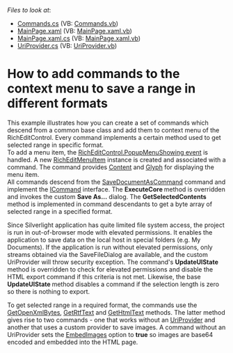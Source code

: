 <!-- default file list -->
*Files to look at*:

* [Commands.cs](./CS/GetTextMethods/Commands.cs) (VB: [Commands.vb](./VB/GetTextMethods/Commands.vb))
* [MainPage.xaml](./CS/GetTextMethods/MainPage.xaml) (VB: [MainPage.xaml.vb](./VB/GetTextMethods/MainPage.xaml.vb))
* [MainPage.xaml.cs](./CS/GetTextMethods/MainPage.xaml.cs) (VB: [MainPage.xaml.vb](./VB/GetTextMethods/MainPage.xaml.vb))
* [UriProvider.cs](./CS/GetTextMethods/UriProvider.cs) (VB: [UriProvider.vb](./VB/GetTextMethods/UriProvider.vb))
<!-- default file list end -->
# How to add commands to the context menu to save a range in different formats 


<p>This example illustrates how you can create a set of commands which descend from a common base class and add them to context menu of the RichEditControl. Every command implements a certain method used to get selected range in specific format.<br />
To add a menu item, the <a href="http://documentation.devexpress.com/#WindowsForms/DevExpressXtraRichEditRichEditControl_PopupMenuShowingtopic"><u>RichEditControl.PopupMenuShowing event</u></a> is handled. A new <a href="http://documentation.devexpress.com/#Silverlight/clsDevExpressXtraRichEditMenuRichEditMenuItemtopic"><u>RichEditMenuItem</u></a> instance is created and associated with a command. The command provides <a href="http://documentation.devexpress.com/#Silverlight/DevExpressXpfBarsBarItem_Contenttopic"><u>Content</u></a> and <a href="http://documentation.devexpress.com/#Silverlight/DevExpressXpfBarsBarItem_Glyphtopic"><u>Glyph</u></a> for displaying the menu item.<br />
All commands descend from the <a href="http://documentation.devexpress.com/#Silverlight/clsDevExpressXtraRichEditCommandsSaveDocumentAsCommandtopic"><u>SaveDocumentAsCommand</u></a> command and implement the <a href="http://msdn.microsoft.com/en-us/library/system.windows.input.icommand.aspx"><u>ICommand</u></a> interface. The <strong>ExecuteCore </strong>method is overridden and invokes the custom <strong>Save As</strong><strong>...</strong> dialog. The <strong>GetSelectedContents</strong> method is implemented in command descendants to get a byte array of selected range in a specified format.</p><p>Since Silverlight application has quite limited file system access, the project is run in out-of-browser mode with elevated permissions. It enables the application to save data on the local host in special folders (e.g. My Documents). If the application is run without elevated permissions, only streams obtained via the SaveFileDialog are available, and the custom UriProvider will throw security exception. The command's <strong>UpdateUIState</strong><strong> </strong>method is overridden to check for elevated permissions and disable the HTML export command if this criteria is not met. Likewise, the base <strong>UpdateUIState </strong>method disables a command if the selection length is zero so there is nothing to export. </p><p>To get selected range in a required format, the commands use the <a href="http://documentation.devexpress.com/#CoreLibraries/DevExpressXtraRichEditAPINativeSubDocument_GetOpenXmlBytestopic"><u>GetOpenXmlBytes</u></a>, <a href="http://documentation.devexpress.com/#Silverlight/DevExpressXtraRichEditAPINativeSubDocument_GetRtfTexttopic"><u>GetRtfText</u></a> and <a href="http://documentation.devexpress.com/#CoreLibraries/DevExpressXtraRichEditAPINativeSubDocument_GetHtmlTexttopic"><u>GetHtmlText</u></a> methods. The latter method gives rise to two commands - one that works without an <a href="http://documentation.devexpress.com/#CoreLibraries/clsDevExpressXtraRichEditServicesIUriProvidertopic"><u>UriProvider</u></a> and another that uses a custom provider to save images. A command without an UriProvider sets the <a href="http://documentation.devexpress.com/#Silverlight/DevExpressXtraRichEditExportHtmlDocumentExporterOptions_EmbedImagestopic"><u>EmbedImages</u></a> option to <strong>true</strong> so images are base64 encoded and embedded into the HTML page.</p>

<br/>


